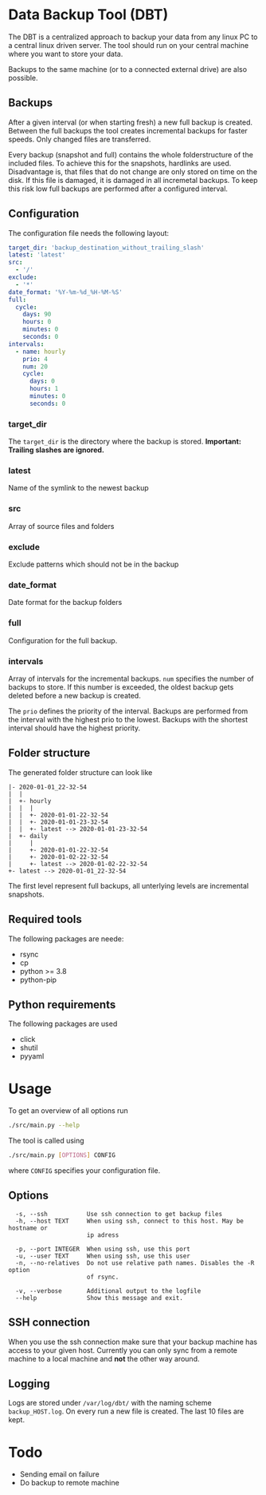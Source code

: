 # Data Backup Tool (DBT)

The DBT is a centralized approach to backup your data from any linux PC to a central linux driven server.
The tool should run on your central machine where you want to store your data.

Backups to the same machine (or to a connected external drive) are also possible.

## Backups
After a given interval (or when starting fresh) a new full backup is created.
Between the full backups the tool creates incremental backups for faster speeds. Only changed files are transferred.

Every backup (snapshot and full) contains the whole folderstructure of the included files.
To achieve this for the snapshots, hardlinks are used.
Disadvantage is, that files that do not change are only stored on time on the disk.
If this file is damaged, it is damaged in all incremetal backups.
To keep this risk low full backups are performed after a configured interval.

## Configuration
The configuration file needs the following layout:
```yaml
target_dir: 'backup_destination_without_trailing_slash'
latest: 'latest'
src:
  - '/'
exclude:
  - '*'
date_format: '%Y-%m-%d_%H-%M-%S'
full:
  cycle:
    days: 90
    hours: 0
    minutes: 0
    seconds: 0
intervals:
  - name: hourly
    prio: 4
    num: 20
    cycle:
      days: 0
      hours: 1
      minutes: 0
      seconds: 0
```
### target_dir
The `target_dir` is the directory where the backup is stored.
**Important: Trailing slashes are ignored.**

### latest
Name of the symlink to the newest backup

### src
Array of source files and folders

### exclude
Exclude patterns which should not be in the backup

### date_format
Date format for the backup folders

### full
Configuration for the full backup.

### intervals
Array of intervals for the incremental backups.
`num` specifies the number of backups to store.
If this number is exceeded, the oldest backup gets deleted before a new backup is created.

The `prio` defines the priority of the interval.
Backups are performed from the interval with the highest prio to the lowest.
Backups with the shortest interval should have the highest priority.

## Folder structure
The generated folder structure can look like
```
|- 2020-01-01_22-32-54
|  |
|  +- hourly
|  |  |
|  |  +- 2020-01-01-22-32-54
|  |  +- 2020-01-01-23-32-54
|  |  +- latest --> 2020-01-01-23-32-54
|  +- daily
|     |
|     +- 2020-01-01-22-32-54
|     +- 2020-01-02-22-32-54
|     +- latest --> 2020-01-02-22-32-54
+- latest --> 2020-01-01_22-32-54
```
The first level represent full backups, all unterlying levels are incremental snapshots.

## Required tools
The following packages are neede:
- rsync
- cp
- python >= 3.8
- python-pip

## Python requirements
The following packages are used
- click
- shutil
- pyyaml

# Usage
To get an overview of all options run
```sh
./src/main.py --help
```
The tool is called using
```sh
./src/main.py [OPTIONS] CONFIG
```
where `CONFIG` specifies your configuration file.

## Options
```
  -s, --ssh           Use ssh connection to get backup files
  -h, --host TEXT     When using ssh, connect to this host. May be hostname or
                      ip adress

  -p, --port INTEGER  When using ssh, use this port
  -u, --user TEXT     When using ssh, use this user
  -n, --no-relatives  Do not use relative path names. Disables the -R option
                      of rsync.

  -v, --verbose       Additional output to the logfile
  --help              Show this message and exit.
```

## SSH connection
When you use the ssh connection make sure that your backup machine has access to your given host.
Currently you can only sync from a remote machine to a local machine and **not** the other way around.

## Logging
Logs are stored under `/var/log/dbt/` with the naming scheme `backup_HOST.log`.
On every run a new file is created. The last 10 files are kept.

# Todo
- Sending email on failure
- Do backup to remote machine

